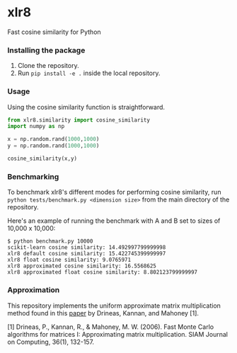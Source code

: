 # xlr8

Fast cosine similarity for Python

### Installing the package
1. Clone the repository.<br>
2. Run `pip install -e .` inside the local repository.<br>

### Usage

Using the cosine similarity function is straightforward.
```python
from xlr8.similarity import cosine_similarity
import numpy as np

x = np.random.rand(1000,1000)
y = np.random.rand(1000,1000)

cosine_similarity(x,y)
```

### Benchmarking

To benchmark xlr8's different modes for performing cosine similarity, run `python tests/benchmark.py <dimension size>` from the main directory of the repository.<br>

Here's an example of running the benchmark with A and B set to sizes of 10,000 x 10,000:
```console
$ python benchmark.py 10000
scikit-learn cosine similarity: 14.492997799999998
xlr8 default cosine similarity: 15.422745399999997
xlr8 float cosine similarity: 9.0765971
xlr8 approximated cosine similarity: 16.5568625
xlr8 approximated float cosine similarity: 8.802123799999997
```

### Approximation

This repository implements the uniform approximate matrix multiplication method found in this [paper](http://perso.ens-lyon.fr/loris.marchal/docs-data-aware/papers/paper9.pdf) by Drineas, Kannan, and Mahoney [1].

[1] Drineas, P., Kannan, R., & Mahoney, M. W. (2006). Fast Monte Carlo algorithms for matrices I: Approximating matrix multiplication. SIAM Journal on Computing, 36(1), 132-157.